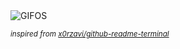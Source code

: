<div align="justify">
<picture>
    <source media="(prefers-color-scheme: dark)" srcset="https://i.ibb.co/nLwLgTF/output-gif.gif">
    <source media="(prefers-color-scheme: light)" srcset="https://i.ibb.co/nLwLgTF/output-gif.gif">
    <img alt="GIFOS" src="https://i.ibb.co/nLwLgTF/output-gif.gif">
</picture>

<sub><i>inspired from [x0rzavi/github-readme-terminal](https://github.com/x0rzavi/github-readme-terminal)</i></sub>

</div>

<!-- Image deletion URL: https://ibb.co/JscsBN9/ee7256db2ab45580e1b450ab09a125d0 -->
